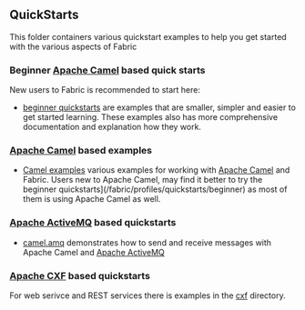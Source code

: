 ## QuickStarts

This folder containers various quickstart examples to help you get started with the various aspects of Fabric

### Beginner [Apache Camel](http://camel.apache.org/) based quick starts

New users to Fabric is recommended to start here:

* [beginner quickstarts](/fabric/profiles/quickstarts/beginner) are examples that are smaller, simpler and easier to get started learning. These examples also has more comprehensive documentation and explanation how they work.

### [Apache Camel](http://camel.apache.org/) based examples

* [Camel examples](/fabric/profiles/example/camel) various examples for working with [Apache Camel](http://camel.apache.org/) and Fabric. Users new to Apache Camel, may find it better to try the beginner quickstarts](/fabric/profiles/quickstarts/beginner) as most of them is using Apache Camel as well.

### [Apache ActiveMQ](http://activemq.apache.org/) based quickstarts

* [camel.amq](/fabric/profiles/quickstarts/camel.amq.profile) demonstrates how to send and receive messages with Apache Camel and [Apache ActiveMQ](http://activemq.apache.org/)

### [Apache CXF](http://cxf.apache.org/) based quickstarts

For web serivce and REST services there is examples in the [cxf](/fabric/profiles/quickstarts/cxf) directory.

